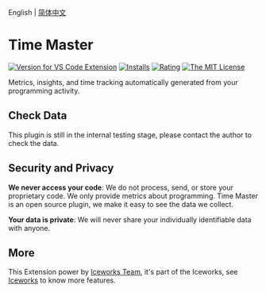 English | [简体中文](https://github.com/ice-lab/iceworks/blob/master/extensions/iceworks-time-steward/README.zh-CN.md)

# Time Master

[![Version for VS Code Extension](https://vsmarketplacebadge.apphb.com/version-short/iceworks-team.iceworks-time-steward.svg?logo=visual-studio-code)](https://marketplace.visualstudio.com/items?itemName=iceworks-team.iceworks-time-steward)
[![Installs](https://vsmarketplacebadge.apphb.com/installs-short/iceworks-team.iceworks-time-steward.svg)](https://marketplace.visualstudio.com/items?itemName=iceworks-team.iceworks-time-steward)
[![Rating](https://vsmarketplacebadge.apphb.com/rating-short/iceworks-team.iceworks-time-steward.svg)](https://marketplace.visualstudio.com/items?itemName=iceworks-team.iceworks-time-steward)
[![The MIT License](https://img.shields.io/badge/license-MIT-blue.svg)](http://opensource.org/licenses/MIT)

Metrics, insights, and time tracking automatically generated from your programming activity.

## Check Data

This plugin is still in the internal testing stage, please contact the author to check the data.

## Security and Privacy

**We never access your code**: We do not process, send, or store your proprietary code. We only provide metrics about programming. Time Master is an open source plugin, we make it easy to see the data we collect.

**Your data is private**: We will never share your individually identifiable data with anyone.

## More

This Extension power by [Iceworks Team](https://marketplace.visualstudio.com/publishers/iceworks-team), it's part of the Iceworks, see [Iceworks](https://marketplace.visualstudio.com/items?itemName=iceworks-team.iceworks) to know more features.
